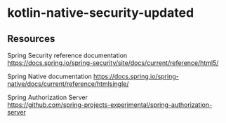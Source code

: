 # kotlin-native-security-updated

## Resources
Spring Security reference documentation  
https://docs.spring.io/spring-security/site/docs/current/reference/html5/

Spring Native documentation
https://docs.spring.io/spring-native/docs/current/reference/htmlsingle/

Spring Authorization Server  
https://github.com/spring-projects-experimental/spring-authorization-server